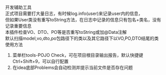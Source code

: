 开发辅助工具 <br>
正式项目需要打大量日志，有时候log.info(user)来记录user内的信息，<br>
但如果User类没有重写toString方法，在日志中记录的信息只有包名+类名，没有记录重要信息<br>
本插件检查VO、DTO、PO等是否重写toString或加@Data注解<br>
默认扫描model,vo,dto,po包路径下的类以及其它路径下以VO,PO,DTO结尾的类<br>
使用方法
1. 菜单栏tools-POJO Check，可在项目根目录输出报告，默认快捷键Ctrl+Shift+9，可以自行配置
2. 在idea底部Problems会自动检测并提示当前文件是否存在问题